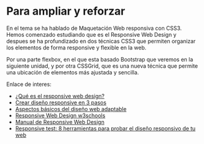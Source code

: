 # Para ampliar y reforzar

En el tema se ha hablado de Maquetación Web responsiva con CSS3. 
Hemos comenzado estudiando que es el Responsive Web Design y despues se ha profundizado en dos técnicas CSS3 que permiten organizar los elementos de forma responsive y flexible en la web.

Por una parte flexbox, en el que esta basado Bootstrap que veremos en la siguiente unidad, y por otra CSSGrid, que es una nueva técnica que permite una ubicación de elementos más ajustada y sencilla.

Enlace de interes:

- [¿Qué es el responsive web design?](https://lenguajecss.com/css/responsive-web-design/que-es/)
- [Crear diseño responsive en 3 pasos](https://www.cssblog.es/crear-diseno-responsive-en-3-pasos/)
- [Aspectos básicos del diseño web adaptable](https://developers.google.com/web/fundamentals/design-and-ux/responsive?hl=es)
- [Responsive Web Design w3schools](https://www.w3schools.com/css/css_rwd_intro.asp)
- [Manual de Responsive Web Design](https://desarrolloweb.com/manuales/responsive-web-design.html)
- [Responsive test: 8 herramientas para probar el diseño responsivo de tu web](https://www.ionos.es/digitalguide/paginas-web/diseno-web/herramientas-para-realizar-un-responsive-test/)
